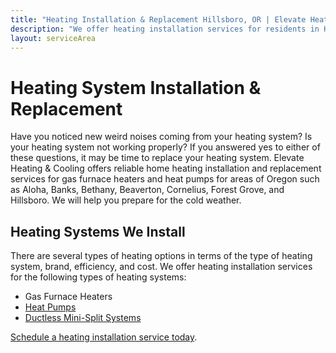 ```yaml
---
title: "Heating Installation & Replacement Hillsboro, OR | Elevate Heating & Cooling"
description: "We offer heating installation services for residents in Hillsboro, OR and other areas. We will help you prepare for the cold weather."
layout: serviceArea
---
```


# Heating System Installation & Replacement

Have you noticed new weird noises coming from your heating system? Is your heating system not working properly? If you answered yes to either of these questions, it may be time to replace your heating system. Elevate Heating & Cooling offers reliable home heating installation and replacement services for gas furnace heaters and heat pumps for areas of Oregon such as Aloha, Banks, Bethany, Beaverton, Cornelius, Forest Grove, and Hillsboro. We will help you prepare for the cold weather.

## Heating Systems We Install

There are several types of heating options in terms of the type of heating system, brand, efficiency, and cost. We offer heating installation services for the following types of heating systems:

- Gas Furnace Heaters
- [Heat Pumps](../heat-pumps/)
- [Ductless Mini-Split Systems](../ductless-mini-split-installations/)

[Schedule a heating installation service today](https://book.elevateheating.com/web-schedule-a-service-form).
